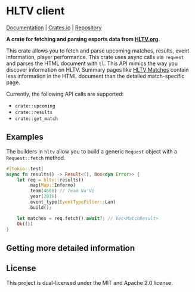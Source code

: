 # HLTV client

[Documentation](https://docs.rs/hltv/latest/hltv/) | [Crates.io](https://crates.io/crates/hltv) | [Repository](https://foss.alic.dev/dist1ll/hltv-rust)

**A crate for fetching and parsing esports data from [HLTV.org](https://www.hltv.org).**


This crate allows you to fetch and parse upcoming matches, results,
event information, player performance. This crate uses async calls via `reqwest`
and parses the HTML document with `tl`. This API mimics the way you discover information on HLTV. 
Summary pages like [HLTV Matches](https://www.hltv.org/matches) contain less information 
in the HTML document than the detailed match-specific page.


Currently, the following API calls are supported:

- `crate::upcoming`
- `crate::results`
- `crate::get_match`

## Examples

The builders in `hltv` allow you to build a generic `Request` object with a `Request::fetch` method.

```rust
#[tokio::test]
async fn results() -> Result<(), Box<dyn Error>> {
    let req = hltv::results()
        .map(Map::Inferno)
        .team(4608) // Team Na'Vi
        .year(2016) 
        .event_type(EventTypeFilter::Lan)
        .build();

    let matches = req.fetch().await?; // Vec<MatchResult>
    Ok(())
}
```
## Getting more detailed information


## License

This project is dual-licensed under the MIT and Apache 2.0 license.
